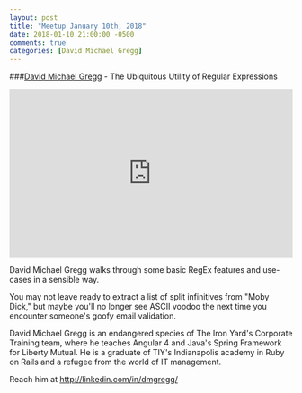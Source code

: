 ```yaml
---
layout: post
title: "Meetup January 10th, 2018"
date: 2018-01-10 21:00:00 -0500
comments: true
categories: [David Michael Gregg]
---
```


###[David Michael Gregg](http://linkedin.com/in/dmgregg/) - The Ubiquitous Utility of Regular Expressions
<iframe width="100%" height="300" src="https://www.youtube.com/embed/zXh7RtLXPEQ" frameborder="0" allowfullscreen></iframe>

David Michael Gregg walks through some basic RegEx features and use-cases in a sensible way.

You may not leave ready to extract a list of split infinitives from "Moby Dick," but maybe you'll no longer see ASCII voodoo the next time you encounter someone's goofy email validation.

David Michael Gregg is an endangered species of The Iron Yard's Corporate Training team, where he teaches Angular 4 and Java's Spring Framework for Liberty Mutual. He is a graduate of TIY's Indianapolis academy in Ruby on Rails and a refugee from the world of IT management.

Reach him at http://linkedin.com/in/dmgregg/
